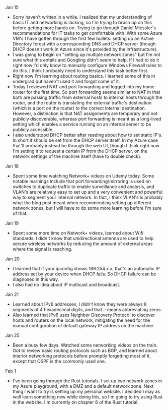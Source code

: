 Jan 15
- Sorry haven't written in a while. I realized that my understanding of basic IT and networking is lacking, so I'm trying to brush up on this before getting more hands on. Trying to go through Daniel Miessler's recommendations for IT tasks to get comfortable with. With some Azure VM's I have gotten through the first few bullets: setting up an Active Directory forest with a corresponding DNS and DHCP server (though DHCP doesn't work in Azure since it's provided by the infrastructure).
- I was going to begin on "setting up multiple network zones" but I'm not sure what this entails and Googling didn't seem to help. If I had to do it right now I'd only know to manually configure Windows Firewall rules to do this. I think I probably need to understand this task better first.
- Right now I'm learning about routing basics. I learned some of this in undergrad but haven't used it and forgot some of it.
- Today I reviewed NAT and port forwarding and logged into my home router for the first time. So port forwarding seems similar to NAT in that both are passing traffic from external hosts to internal hosts through the router, and the router is translating the external traffic's destination (which is a port on the router) to the correct internal destination. However, a distinction is that NAT assignments are temporary and not publicly discoverable, whereas port forwarding is meant as a long-lived setting which enables a service running on an internal server to be publicly accessible.
- I also understood DHCP better after reading about how to set static IP's. In short it should be set from the DHCP server itself. In my Azure case that'll probably instead be through the web UI, though I think right now I'm setting it to request a certain IP from the DHCP server, on the network settings of the machine itself (have to double check).

Jan 18
- Spent some time watching Network+ videos on Udemy today. Some notable learnings include that port forwarding/mirroring is used on switches to duplicate traffic to enable surveillance and analysis, and VLAN's are relatively easy to set up and a very convenient and powerful way to segment your internal network. In fact, I think VLAN's is probably what the blog post meant when recommending setting up different network zones, but I will have to do some more learning before I'm sure of that.

Jan 19
- Spent some more time on Network+ videos, learned about Wifi standards. I didn't know that unidirectional antenna are used to help secure wireless networks by reducing the amount of external areas where the signal is reaching.

Jan 20
- I learned that if your ipconfig shows 169.254.x.x, that's an automatic IP address set by your device when DHCP fails. So DHCP failure can be diagnosed in this way.
- I also had no idea about IP multicast and broadcast.

Jan 21
- Learned about IPv6 addresses, I didn't know they were always 8 segments of 4 hexadecimal digits, and that :: means abbreviating zeros.
- Also learned that IPv6 uses Neighbor Discovery Protocol to discover hosts and routers on the local network, mitigating the need for the manual configuration of default gateway IP address on the machine.

Jan 25
- Been a busy few days. Watched some networking videos on the train. Got to review basic routing protocols such as BGP, and learned about interior networking protocols before promptly forgetting most of it, except that OSPF is the commonly used one.

Feb 1
- I've been going through the Rust tutorials. I set up two network zones in my Azure playground, with a DMZ and a default network zone. Next thing I want to try is setting up my personal website. I decided I may as well learn something new while doing this, so I'm going to try using Rust in the website. I'm currently on chapter 6 of the Rust tutorial.
